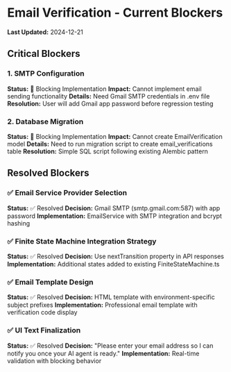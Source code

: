 # Email Verification - Current Blockers

**Last Updated:** 2024-12-21
## Critical Blockers

### 1. SMTP Configuration
**Status:** 🔴 Blocking Implementation
**Impact:** Cannot implement email sending functionality
**Details:** Need Gmail SMTP credentials in .env file
**Resolution:** User will add Gmail app password before regression testing

### 2. Database Migration
**Status:** 🔴 Blocking Implementation
**Impact:** Cannot create EmailVerification model
**Details:** Need to run migration script to create email_verifications table
**Resolution:** Simple SQL script following existing Alembic pattern

## Resolved Blockers

### ✅ Email Service Provider Selection
**Status:** ✅ Resolved
**Decision:** Gmail SMTP (smtp.gmail.com:587) with app password
**Implementation:** EmailService with SMTP integration and bcrypt hashing

### ✅ Finite State Machine Integration Strategy
**Status:** ✅ Resolved
**Decision:** Use nextTransition property in API responses
**Implementation:** Additional states added to existing FiniteStateMachine.ts

### ✅ Email Template Design
**Status:** ✅ Resolved
**Decision:** HTML template with environment-specific subject prefixes
**Implementation:** Professional email template with verification code display

### ✅ UI Text Finalization
**Status:** ✅ Resolved
**Decision:** "Please enter your email address so I can notify you once your AI agent is ready."
**Implementation:** Real-time validation with blocking behavior 